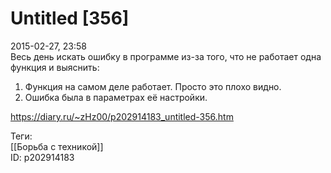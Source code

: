 Untitled [356]
===============

   
 2015-02-27, 23:58   
  Весь день искать ошибку в программе из-за того, что не работает одна функция и выяснить:   
 1. Функция на самом деле работает. Просто это плохо видно.   
 2. Ошибка была в параметрах её настройки.   
    
 <https://diary.ru/~zHz00/p202914183_untitled-356.htm>   
   
 Теги:   
 [[Борьба с техникой]]   
 ID: p202914183